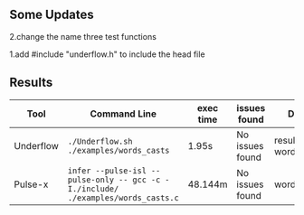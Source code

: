 ## Some Updates

2.change the name three test functions

1.add #include "underflow.h" to include the head file

## Results

|Tool|Command Line|exec time|issues found|Debug File|
|----------------|-------------------------------|-----------------------------|---------------------------|----|
|Underflow|`./Underflow.sh ./examples/words_casts`|1.95s|No issues found|results-wordcasts.txt|
|Pulse-x|`infer --pulse-isl --pulse-only -- gcc -c -I./include/ ./examples/words_casts.c`|48.144m|No issues found|words_casts.html|
